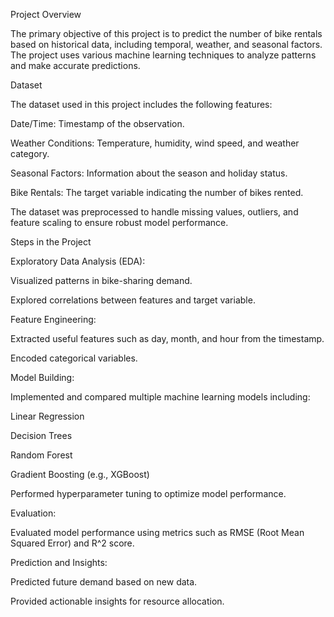 Project Overview

The primary objective of this project is to predict the number of bike rentals based on historical data, including temporal, weather, and seasonal factors. The project uses various machine learning techniques to analyze patterns and make accurate predictions.

Dataset

The dataset used in this project includes the following features:

Date/Time: Timestamp of the observation.

Weather Conditions: Temperature, humidity, wind speed, and weather category.

Seasonal Factors: Information about the season and holiday status.

Bike Rentals: The target variable indicating the number of bikes rented.

The dataset was preprocessed to handle missing values, outliers, and feature scaling to ensure robust model performance.


Steps in the Project

Exploratory Data Analysis (EDA):

Visualized patterns in bike-sharing demand.

Explored correlations between features and target variable.

Feature Engineering:

Extracted useful features such as day, month, and hour from the timestamp.

Encoded categorical variables.

Model Building:

Implemented and compared multiple machine learning models including:

Linear Regression

Decision Trees

Random Forest

Gradient Boosting (e.g., XGBoost)

Performed hyperparameter tuning to optimize model performance.

Evaluation:

Evaluated model performance using metrics such as RMSE (Root Mean Squared Error) and R^2 score.

Prediction and Insights:

Predicted future demand based on new data.

Provided actionable insights for resource allocation.
